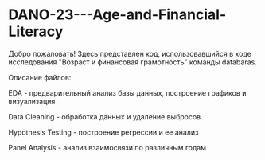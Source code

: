 # DANO-23---Age-and-Financial-Literacy
Добро пожаловать! Здесь представлен код, использовавшийся в ходе исследования "Возраст и финансовая грамотность" команды databaras. 

Описание файлов:

EDA - предварительный анализ базы данных, построение графиков и визуализация

Data Cleaning - обработка данных и удаление выбросов

Hypothesis Testing - построение регрессии и ее анализ

Panel Analysis - анализ взаимосвязи по различным годам
